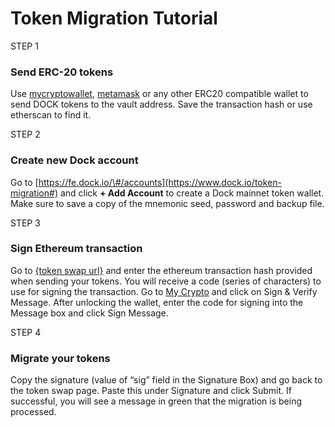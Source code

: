 # Token Migration Tutorial

STEP 1

### **Send ERC-20 tokens**

Use [mycryptowallet](https://www.dock.io/token-migration#), [metamask](https://www.dock.io/token-migration#) or any other ERC20 compatible wallet to send DOCK tokens to the vault address. Save the transaction hash or use etherscan to find it.

STEP 2

### **Create new Dock account**

Go to [https://fe.dock.io/\#/accounts](https://www.dock.io/token-migration#) and click **+ Add Account** to create a Dock mainnet token wallet. Make sure to save a copy of the mnemonic seed, password and backup file.

STEP 3

### **Sign Ethereum transaction**

Go to [{token swap url}](https://www.dock.io/token-migration#) and enter the ethereum transaction hash provided when sending your tokens. You will receive a code \(series of characters\) to use for signing the transaction. Go to [My Crypto](https://mycrypto.com/) and click on Sign & Verify Message. After unlocking the wallet, enter the code for signing into the Message box and click Sign Message.

STEP 4

### **Migrate your tokens**

Copy the signature \(value of “sig” field in the Signature Box\) and go back to the token swap page. Paste this under Signature and click Submit. If successful, you will see a message in green that the migration is being processed.

